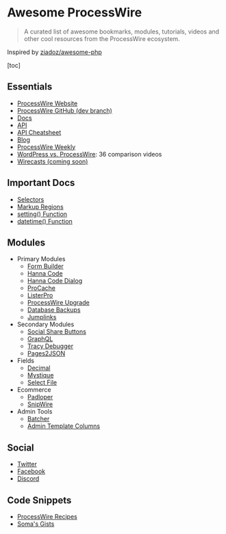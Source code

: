 Awesome ProcessWire
===================

> A curated list of awesome bookmarks, modules, tutorials, videos and other cool resources from the ProcessWire ecosystem.

Inspired by [ziadoz/awesome-php](https://github.com/ziadoz/awesome-php)

[toc]

## Essentials
* [ProcessWire Website](https://processwire.com/)
* [ProcessWire GitHub (dev branch)](https://github.com/processwire/processwire/tree/dev)
* [Docs](https://processwire.com/docs/)
* [API](https://processwire.com/api/ref/)
* [API Cheatsheet](https://cheatsheet.processwire.com/)
* [Blog](https://processwire.com/blog/)
* [ProcessWire Weekly](https://weekly.pw/)
* [WordPress vs. ProcessWire](https://www.youtube.com/playlist?list=PLOrdUWNK38ibz8U_5Vq4zSPZfvFKzUuiT): 36 comparison videos
* [Wirecasts (coming soon)](https://wirecasts.com/)

## Important Docs

- [Selectors](https://processwire.com/docs/selectors/)
- [Markup Regions](https://processwire.com/docs/front-end/output/markup-regions/)
- [setting() Function](https://processwire.com/api/ref/functions/setting/)
- [datetime() Function](https://processwire.com/api/ref/functions/datetime/)

## Modules
* Primary Modules
  * [Form Builder](https://modules.processwire.com/modules/form-builder/)
  * [Hanna Code](https://modules.processwire.com/modules/process-hanna-code/)
  * [Hanna Code Dialog](https://modules.processwire.com/modules/hanna-code-dialog/)
  * [ProCache](https://modules.processwire.com/modules/pro-cache/)
  * [ListerPro](https://processwire.com/store/lister-pro/)
  * [ProcessWire Upgrade](https://modules.processwire.com/modules/process-wire-upgrade/)
  * [Database Backups](https://modules.processwire.com/modules/process-database-backups/)
  * [Jumplinks](https://modules.processwire.com/modules/process-jumplinks/)
* Secondary Modules
  * [Social Share Buttons](https://modules.processwire.com/modules/markup-social-share-buttons/)
  * [GraphQL](https://modules.processwire.com/modules/process-graph-ql/)
  * [Tracy Debugger](https://modules.processwire.com/modules/tracy-debugger/)
  * [Pages2JSON](https://github.com/IDT-media/Pages2JSON)
* Fields
  * [Decimal](https://modules.processwire.com/modules/fieldtype-decimal/)
  * [Mystique](https://modules.processwire.com/modules/mystique/)
  * [Select File](https://modules.processwire.com/modules/fieldtype-select-file/)
* Ecommerce
  * [Padloper](https://www.padloper.pw/)
  * [SnipWire](https://github.com/gadgetto/SnipWire)
* Admin Tools
  * [Batcher](https://modules.processwire.com/modules/process-batcher/)
  * [Admin Template Columns](https://modules.processwire.com/modules/admin-template-columns/)

## Social
* [Twitter](https://twitter.com/processwire)
* [Facebook](https://www.facebook.com/groups/265558090161714/)
* [Discord](https://discord.gg/ArMwVRUUTF)

## Code Snippets
* [ProcessWire Recipes](https://processwire-recipes.com/)
* [Soma's Gists](https://gist.github.com/somatonic)

